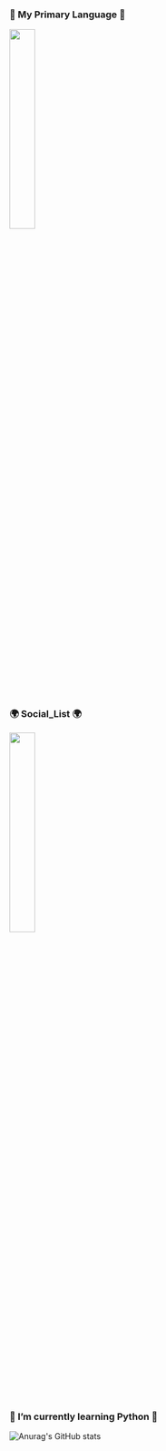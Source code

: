 ### 👋 My Primary Language 👋
<img src="https://img.shields.io/badge/Language-F9FFFF?style=flat-square&logo=C&logoColor=1E90FF" width="30%" height="30%"/></a>

### 🌍 Social_List 🌍
<a href="https://blog.naver.com/boil_jeong20719" target="_blank"><img src="https://img.shields.io/badge/BLOG-F9FFFF?style=flat-square&logo=Naver&logoColor=4AB34A" width="30%" height="30%"/></a>

### 🌱 I’m currently learning Python 🌱
![Anurag's GitHub stats](https://github-readme-stats.vercel.app/api?username=cCcode02&show_icons=true&theme=radical)
